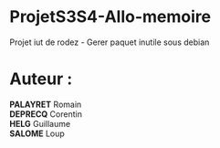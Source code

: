 # ProjetS3S4-Allo-memoire
Projet iut de rodez - Gerer paquet inutile sous debian
# Auteur :
**PALAYRET** Romain  
**DEPRECQ** Corentin  
**HELG** Guillaume  
**SALOME** Loup  
